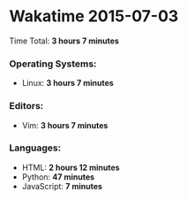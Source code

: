# Wakatime 2015-07-03

Time Total: **3 hours 7 minutes**

### Operating Systems:
- Linux: **3 hours 7 minutes** 

### Editors:
- Vim: **3 hours 7 minutes** 

### Languages:
- HTML: **2 hours 12 minutes** 
- Python: **47 minutes** 
- JavaScript: **7 minutes** 

